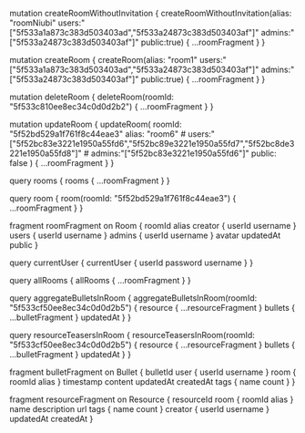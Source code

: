 mutation createRoomWithoutInvitation {
  createRoomWithoutInvitation(alias: "roomNiubi" users:"[\"5f533a1a873c383d503403ad\",\"5f533a24873c383d503403af\"]" admins:"[\"5f533a24873c383d503403af\"]" public:true) {
    ...roomFragment
  }
}

mutation createRoom {
  createRoom(alias: "room1" users:"[\"5f533a1a873c383d503403ad\",\"5f533a24873c383d503403af\"]" admins:"[\"5f533a24873c383d503403af\"]" public:true) {
    ...roomFragment
  }
}

mutation deleteRoom {
	deleteRoom(roomId: "5f533c810ee8ec34c0d0d2b2") {
    ...roomFragment
  }
}

mutation updateRoom {
  updateRoom(
    roomId: "5f52bd529a1f761f8c44eae3" 
    alias: "room6" 
    # users:"[\"5f52bc83e3221e1950a55fd6\",\"5f52bc89e3221e1950a55fd7\",\"5f52bc8de3221e1950a55fd8\"]" 
    # admins:"[\"5f52bc83e3221e1950a55fd6\"]" 
    public: false
  ) {
    ...roomFragment
  }
}

query rooms {
  rooms {
    ...roomFragment
  }
}

query room {
  room(roomId: "5f52bd529a1f761f8c44eae3") {
    ...roomFragment
  }
}

fragment roomFragment on Room {
  roomId
  alias
  creator {
    userId
    username
  }
  users {
    userId
    username
  }
  admins {
    userId
    username
  }
  avatar
  updatedAt
  public
}


query currentUser {
  currentUser {
    userId
    password
    username
  }
}

query allRooms {
  allRooms {
    ...roomFragment
  }
}


query aggregateBulletsInRoom {
  aggregateBulletsInRoom(roomId: "5f533cf50ee8ec34c0d0d2b5") {
  	resource {
      ...resourceFragment
    }
    bullets {
      ...bulletFragment
    }
    updatedAt
  }
}

query resourceTeasersInRoom {
  resourceTeasersInRoom(roomId: "5f533cf50ee8ec34c0d0d2b5") {
  	resource {
      ...resourceFragment
    }
    bullets {
      ...bulletFragment
    }
    updatedAt
  }
}

fragment bulletFragment on Bullet {
  bulletId
  user {
    userId
    username
  }
  room {
    roomId
    alias
  }
  timestamp
  content
  updatedAt
	createdAt
  tags {
    name
    count
  }
}



fragment resourceFragment on Resource {
  resourceId
  room {
    roomId
    alias
  }
  name
  description
  url
  tags {
    name
    count
  }
  creator {
    userId
    username
  }
  updatedAt
	createdAt
}